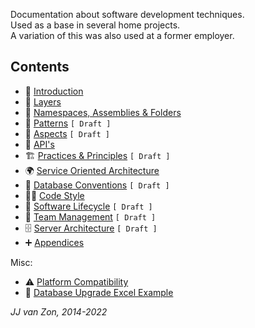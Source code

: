 Documentation about software development techniques.  
Used as a base in several home projects.   
A variation of this was also used at a former employer.

Contents
--------

- 📢 [Introduction](introduction.md)
- 🧅 [Layers](layers.md)
- 🍱 [Namespaces, Assemblies & Folders](namespaces-assemblies-and-folders.md)
- 🧶 [Patterns](patterns/README.md) `[ Draft ]`
- 🧱 [Aspects](aspects.md) `[ Draft ]`
- 🎁 [API's](api/README.md)
- 🏗 [Practices & Principles](practices-and-principles.md) `[ Draft ]`
- 🌍 [Service Oriented Architecture](service-oriented-architecture.md)
- 💽 [Database Conventions](database-conventions.md) `[ Draft ]`
- 💅🏼 [Code Style](code-style.md)
- 🚀 [Software Lifecycle](software-lifecycle.md) `[ Draft ]`
- 👥 [Team Management](team-management.md) `[ Draft ]`
- 🗄 [Server Architecture](server-architecture.md) `[ Draft ]`
- ➕ [Appendices](appendices.md)

Misc:

- ⚠ [Platform Compatibility](platform-compatibility.md)
- 📰 [Database Upgrade Excel Example](database-upgrade-excel-example.xlsx)

*JJ van Zon, 2014-2022*
